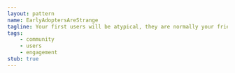 ```yaml
---
layout: pattern
name: EarlyAdoptersAreStrange
tagline: Your first users will be atypical, they are normally your friends and experts - so don't take them as representative for all users. 
tags:
    - community
    - users
    - engagement
stub: true
---
```


